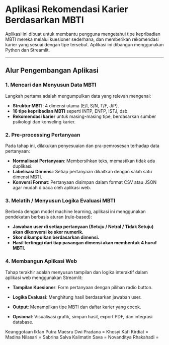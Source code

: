 #  Aplikasi Rekomendasi Karier Berdasarkan MBTI

Aplikasi ini dibuat untuk membantu pengguna mengetahui tipe kepribadian MBTI mereka melalui kuesioner sederhana, dan memberikan rekomendasi karier yang sesuai dengan tipe tersebut. Aplikasi ini dibangun menggunakan Python dan Streamlit.

---

##  Alur Pengembangan Aplikasi

### 1. Mencari dan Menyusun Data MBTI

Langkah pertama adalah mengumpulkan data yang relevan mengenai:

- **Struktur MBTI**: 4 dimensi utama (E/I, S/N, T/F, J/P).
- **16 tipe kepribadian MBTI** seperti INTP, ENFP, ISTJ, dsb.
- **Rekomendasi karier** untuk masing-masing tipe, berdasarkan sumber psikologi dan konseling karier.

### 2. Pre-processing Pertanyaan

Pada tahap ini, dilakukan penyesuaian dan pra-pemrosesan terhadap data pertanyaan:

- **Normalisasi Pertanyaan**: Membersihkan teks, memastikan tidak ada duplikasi.
- **Labelisasi Dimensi**: Setiap pertanyaan dikaitkan dengan salah satu dimensi MBTI.
- **Konversi Format**: Pertanyaan disimpan dalam format CSV atau JSON agar mudah dibaca oleh aplikasi web.

### 3. Melatih / Menyusun Logika Evaluasi MBTI

Berbeda dengan model machine learning, aplikasi ini menggunakan pendekatan berbasis aturan (rule-based):

- **Jawaban user di setiap pertanyaan (Setuju / Netral / Tidak Setuju) akan dikonversi ke skor numerik.**
- **Skor dikumpulkan berdasarkan dimensi.**
- **Hasil tertinggi dari tiap pasangan dimensi akan membentuk 4 huruf MBTI.**

### 4. Membangun Aplikasi Web
Tahap terakhir adalah menyusun tampilan dan logika interaktif dalam aplikasi web menggunakan Streamlit:

- **Tampilan Kuesioner**: Form pertanyaan dengan pilihan radio button.

- **Logika Evaluasi**: Menghitung hasil berdasarkan jawaban user.

- **Output**: Menampilkan tipe MBTI dan daftar karier yang cocok.

- **Opsional**: Visualisasi grafik, simpan hasil, export PDF, dan integrasi database.

Keanggotaan 
Ikfan Putra Maesru Dwi Pradana = 
Khosyi Kafi Kirdiat = 
Madina Nilasari = 
Sabrina Salva Kalimatin Sava = 
Novanditya Rhakahadi =
